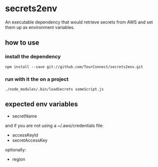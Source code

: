 # secrets2env
An executable dependency that would retrieve secrets from AWS and set them up as environment variables.

## how to use

### install the dependency

```
npm install --save git://github.com/TourConnect/secrets2env.git
```

### run with it the on a project

```
./node_modules/.bin/loadSecrets someScript.js
```

## expected env variables

* secretName

and if you are not using a  ~/.aws/credentials file:

* accessKeyId
* secretAccessKey

optionally:

* region

